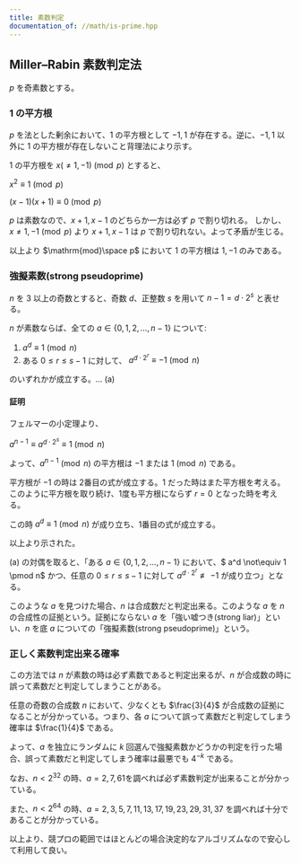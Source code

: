 ```yaml
---
title: 素数判定
documentation_of: //math/is-prime.hpp
---
```


## Miller–Rabin 素数判定法

$p$ を奇素数とする。

### $1$ の平方根

$p$ を法とした剰余において、$1$ の平方根として $-1,1$ が存在する。逆に、$-1,1$ 以外に $1$ の平方根が存在しないこと背理法により示す。

$1$ の平方根を $x (\neq 1,-1) \pmod p$ とすると、

$x^2 \equiv 1 \pmod p$

$(x-1)(x+1) \equiv 0 \pmod p$

$p$ は素数なので、$x+1,x-1$ のどちらか一方は必ず $p$ で割り切れる。
しかし、$x \neq 1,-1 \pmod p$ より $x+1,x-1$ は $p$ で割り切れない。よって矛盾が生じる。

以上より $\mathrm{mod}\space p$ において $1$ の平方根は $1, -1$ のみである。

### 強擬素数(strong pseudoprime)

$n$ を $3$ 以上の奇数とすると、奇数 $d$、正整数 $s$ を用いて $n-1 = d \cdot 2^s$ と表せる。 

$n$ が素数ならば、全ての $a \in \{0,1,2,...,n-1\}$ について:

1. $a^d \equiv 1 \pmod n$
2. ある $0 \leq r \leq s-1$ に対して、 $a^{d \cdot 2^r} \equiv -1 \pmod n$

のいずれかが成立する。... (a)

#### 証明
フェルマーの小定理より、

$a^{n-1} \equiv a^{d \cdot 2^{s}} \equiv 1 \pmod n$

よって、$a^{n-1} \pmod n$ の平方根は $-1$ または $1 \pmod n$ である。

平方根が $-1$ の時は 2番目の式が成立する。$1$ だった時はまた平方根を考える。このように平方根を取り続け、1度も平方根にならず $r=0$ となった時を考える。

この時 $a^d \equiv 1 \pmod n$ が成り立ち、1番目の式が成立する。

以上より示された。

(a) の対偶を取ると、「ある $a \in \{0,1,2,...,n-1\}$ において、$ a^d \not\equiv 1 \pmod n$ かつ、任意の $0 \leq r \leq s-1$ に対して $a^{d \cdot 2^r} \not\equiv -1$ が成り立つ」となる。

このような $a$ を見つけた場合、$n$ は合成数だと判定出来る。このような $a$ を $n$ の合成性の証拠という。証拠にならない $a$ を「強い嘘つき(strong liar)」といい、$n$ を底 $a$ についての「強擬素数(strong pseudoprime)」という。

### 正しく素数判定出来る確率

この方法では $n$ が素数の時は必ず素数であると判定出来るが、$n$ が合成数の時に誤って素数だと判定してしまうことがある。

任意の奇数の合成数 $n$ において、少なくとも $\frac{3}{4}$ が合成数の証拠になることが分かっている。つまり、各 $a$ について誤って素数だと判定してしまう確率は $\frac{1}{4}$ である。

よって、$a$ を独立にランダムに $k$ 回選んで強擬素数かどうかの判定を行った場合、誤って素数だと判定してしまう確率は最悪でも $4^{-k}$ である。

なお、$n < 2^{32}$ の時、$a=2,7,61$を調べれば必ず素数判定が出来ることが分かっている。

また、$n < 2^{64}$ の時、$a=2, 3, 5, 7, 11, 13, 17, 19, 23, 29, 31, 37$ を調べれば十分であることが分かっている。

以上より、競プロの範囲ではほとんどの場合決定的なアルゴリズムなので安心して利用して良い。
